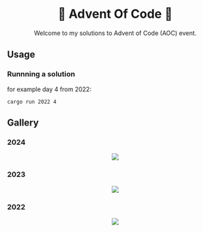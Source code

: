 <h1 align="center">🎄 Advent Of Code 🎄</h1>

<p align="center">Welcome to my solutions to Advent of Code (AOC) event.</p>


## Usage

### Runnning a solution
for example day 4 from 2022:
```
cargo run 2022 4
```

## Gallery

### 2024
<div align="center">
  <img src="https://github.com/user-attachments/assets/40430c39-afa5-4c63-b227-04797508362b" />
</div>


### 2023
<div align="center">
  <img src="https://github.com/regalk13/AdventOfCode/assets/72028266/ef7fe482-292d-43f2-b257-724acb2615ec" />
</div>

### 2022
<div align="center">
  <img src="https://user-images.githubusercontent.com/72028266/209473755-396c7837-ceaf-46b1-9745-e1a13ffec34b.png" />
</div>

<br>

